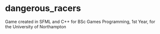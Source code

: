 # dangerous_racers
Game created in SFML and C++ for BSc Games Programming, 1st Year, for the University of Northampton
